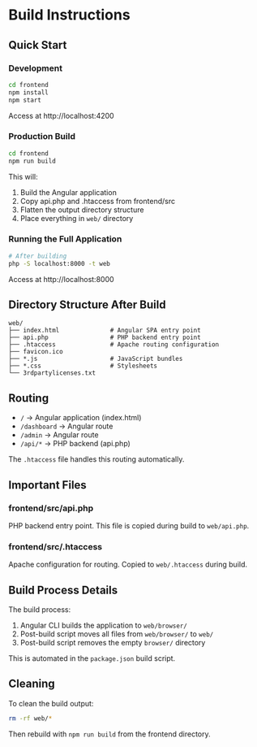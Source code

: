 # Build Instructions

## Quick Start

### Development
```bash
cd frontend
npm install
npm start
```
Access at http://localhost:4200

### Production Build
```bash
cd frontend
npm run build
```

This will:
1. Build the Angular application
2. Copy api.php and .htaccess from frontend/src
3. Flatten the output directory structure
4. Place everything in `web/` directory

### Running the Full Application
```bash
# After building
php -S localhost:8000 -t web
```

Access at http://localhost:8000

## Directory Structure After Build

```
web/
├── index.html              # Angular SPA entry point
├── api.php                 # PHP backend entry point
├── .htaccess               # Apache routing configuration
├── favicon.ico
├── *.js                    # JavaScript bundles
├── *.css                   # Stylesheets
└── 3rdpartylicenses.txt
```

## Routing

- `/` → Angular application (index.html)
- `/dashboard` → Angular route
- `/admin` → Angular route
- `/api/*` → PHP backend (api.php)

The `.htaccess` file handles this routing automatically.

## Important Files

### frontend/src/api.php
PHP backend entry point. This file is copied during build to `web/api.php`.

### frontend/src/.htaccess
Apache configuration for routing. Copied to `web/.htaccess` during build.

## Build Process Details

The build process:
1. Angular CLI builds the application to `web/browser/`
2. Post-build script moves all files from `web/browser/` to `web/`
3. Post-build script removes the empty `browser/` directory

This is automated in the `package.json` build script.

## Cleaning

To clean the build output:
```bash
rm -rf web/*
```

Then rebuild with `npm run build` from the frontend directory.
